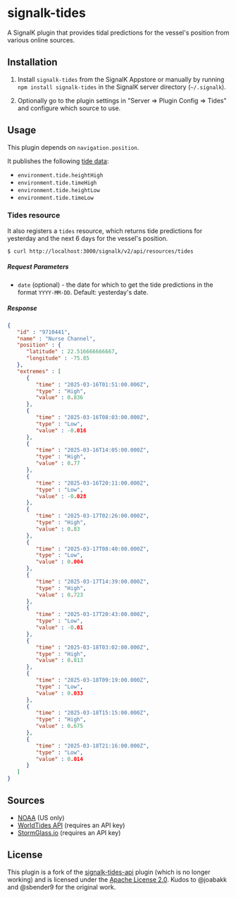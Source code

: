 # signalk-tides

A SignalK plugin that provides tidal predictions for the vessel's position from various online sources.

## Installation

1. Install `signalk-tides` from the SignalK Appstore or manually by running `npm install signalk-tides` in the SignalK server directory (`~/.signalk`).

2. Optionally go to the plugin settings in "Server => Plugin Config => Tides" and configure which source to use.

## Usage

This plugin depends on `navigation.position`.

It publishes the following [tide data](https://signalk.org/specification/1.7.0/doc/vesselsBranch.html#vesselsregexpenvironmenttide):

* `environment.tide.heightHigh`
* `environment.tide.timeHigh`
* `environment.tide.heightLow`
* `environment.tide.timeLow`

### Tides resource

It also registers a `tides` resource, which returns tide predictions for yesterday and the next 6 days for the vessel's position.

```
$ curl http://localhost:3000/signalk/v2/api/resources/tides
```

##### Request Parameters

* `date` (optional) - the date for which to get the tide predictions in the format `YYYY-MM-DD`. Default: yesterday's date.

##### Response

```json
{
   "id" : "9710441",
   "name" : "Nurse Channel",
   "position" : {
      "latitude" : 22.516666666667,
      "longitude" : -75.85
   },
   "extremes" : [
      {
         "time" : "2025-03-16T01:51:00.000Z",
         "type" : "High",
         "value" : 0.836
      },
      {
         "time" : "2025-03-16T08:03:00.000Z",
         "type" : "Low",
         "value" : -0.016
      },
      {
         "time" : "2025-03-16T14:05:00.000Z",
         "type" : "High",
         "value" : 0.77
      },
      {
         "time" : "2025-03-16T20:11:00.000Z",
         "type" : "Low",
         "value" : -0.028
      },
      {
         "time" : "2025-03-17T02:26:00.000Z",
         "type" : "High",
         "value" : 0.83
      },
      {
         "time" : "2025-03-17T08:40:00.000Z",
         "type" : "Low",
         "value" : 0.004
      },
      {
         "time" : "2025-03-17T14:39:00.000Z",
         "type" : "High",
         "value" : 0.723
      },
      {
         "time" : "2025-03-17T20:43:00.000Z",
         "type" : "Low",
         "value" : -0.01
      },
      {
         "time" : "2025-03-18T03:02:00.000Z",
         "type" : "High",
         "value" : 0.813
      },
      {
         "time" : "2025-03-18T09:19:00.000Z",
         "type" : "Low",
         "value" : 0.033
      },
      {
         "time" : "2025-03-18T15:15:00.000Z",
         "type" : "High",
         "value" : 0.675
      },
      {
         "time" : "2025-03-18T21:16:00.000Z",
         "type" : "Low",
         "value" : 0.014
      }
   ]
}
```



## Sources

- [NOAA](https://tidesandcurrents.noaa.gov/web_services_info.html) (US only)
- [WorldTides API](https://www.worldtides.info/) (requires an API key)
- [StormGlass.io](https://www.stormglass.io/) (requires an API key)

## License

This plugin is a fork of the [signalk-tides-api](https://github.com/joabakk/signalk-tides-api) plugin (which is no longer working) and is licensed under the [Apache License 2.0](LICENSE). Kudos to @joabakk and @sbender9 for the original work.
